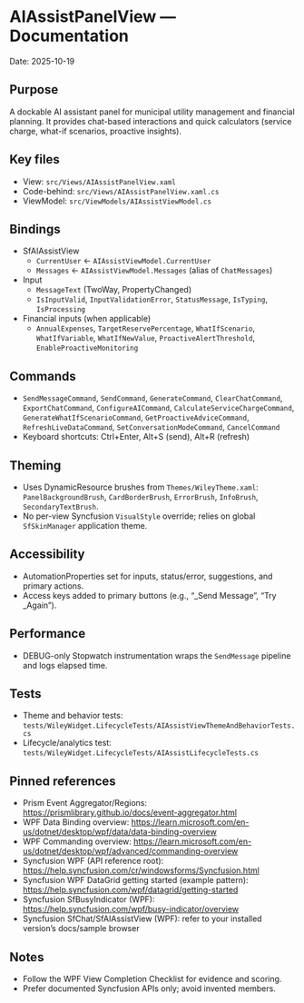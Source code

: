 # AIAssistPanelView — Documentation

Date: 2025-10-19

## Purpose
A dockable AI assistant panel for municipal utility management and financial planning. It provides chat-based interactions and quick calculators (service charge, what-if scenarios, proactive insights).

## Key files
- View: `src/Views/AIAssistPanelView.xaml`
- Code-behind: `src/Views/AIAssistPanelView.xaml.cs`
- ViewModel: `src/ViewModels/AIAssistViewModel.cs`

## Bindings
- SfAIAssistView
  - `CurrentUser` ← `AIAssistViewModel.CurrentUser`
  - `Messages` ← `AIAssistViewModel.Messages` (alias of `ChatMessages`)
- Input
  - `MessageText` (TwoWay, PropertyChanged)
  - `IsInputValid`, `InputValidationError`, `StatusMessage`, `IsTyping`, `IsProcessing`
- Financial inputs (when applicable)
  - `AnnualExpenses`, `TargetReservePercentage`, `WhatIfScenario`, `WhatIfVariable`, `WhatIfNewValue`, `ProactiveAlertThreshold`, `EnableProactiveMonitoring`

## Commands
- `SendMessageCommand`, `SendCommand`, `GenerateCommand`, `ClearChatCommand`, `ExportChatCommand`,
  `ConfigureAICommand`, `CalculateServiceChargeCommand`, `GenerateWhatIfScenarioCommand`,
  `GetProactiveAdviceCommand`, `RefreshLiveDataCommand`, `SetConversationModeCommand`, `CancelCommand`
- Keyboard shortcuts: Ctrl+Enter, Alt+S (send), Alt+R (refresh)

## Theming
- Uses DynamicResource brushes from `Themes/WileyTheme.xaml`: `PanelBackgroundBrush`, `CardBorderBrush`, `ErrorBrush`, `InfoBrush`, `SecondaryTextBrush`.
- No per-view Syncfusion `VisualStyle` override; relies on global `SfSkinManager` application theme.

## Accessibility
- AutomationProperties set for inputs, status/error, suggestions, and primary actions.
- Access keys added to primary buttons (e.g., “_Send Message”, “Try _Again”).

## Performance
- DEBUG-only Stopwatch instrumentation wraps the `SendMessage` pipeline and logs elapsed time.

## Tests
- Theme and behavior tests: `tests/WileyWidget.LifecycleTests/AIAssistViewThemeAndBehaviorTests.cs`
- Lifecycle/analytics test: `tests/WileyWidget.LifecycleTests/AIAssistLifecycleTests.cs`

## Pinned references
- Prism Event Aggregator/Regions: https://prismlibrary.github.io/docs/event-aggregator.html
- WPF Data Binding overview: https://learn.microsoft.com/en-us/dotnet/desktop/wpf/data/data-binding-overview
- WPF Commanding overview: https://learn.microsoft.com/en-us/dotnet/desktop/wpf/advanced/commanding-overview
- Syncfusion WPF (API reference root): https://help.syncfusion.com/cr/windowsforms/Syncfusion.html
- Syncfusion WPF DataGrid getting started (example pattern): https://help.syncfusion.com/wpf/datagrid/getting-started
- Syncfusion SfBusyIndicator (WPF): https://help.syncfusion.com/wpf/busy-indicator/overview
- Syncfusion SfChat/SfAIAssistView (WPF): refer to your installed version’s docs/sample browser

## Notes
- Follow the WPF View Completion Checklist for evidence and scoring.
- Prefer documented Syncfusion APIs only; avoid invented members.
